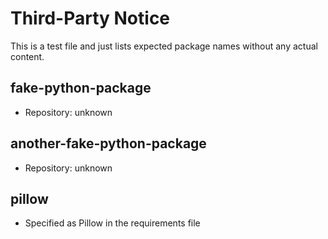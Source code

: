 # Third-Party Notice

This is a test file and just lists expected package names without any actual content.

## fake-python-package

- Repository: unknown

## another-fake-python-package

- Repository: unknown

## pillow

- Specified as Pillow in the requirements file
